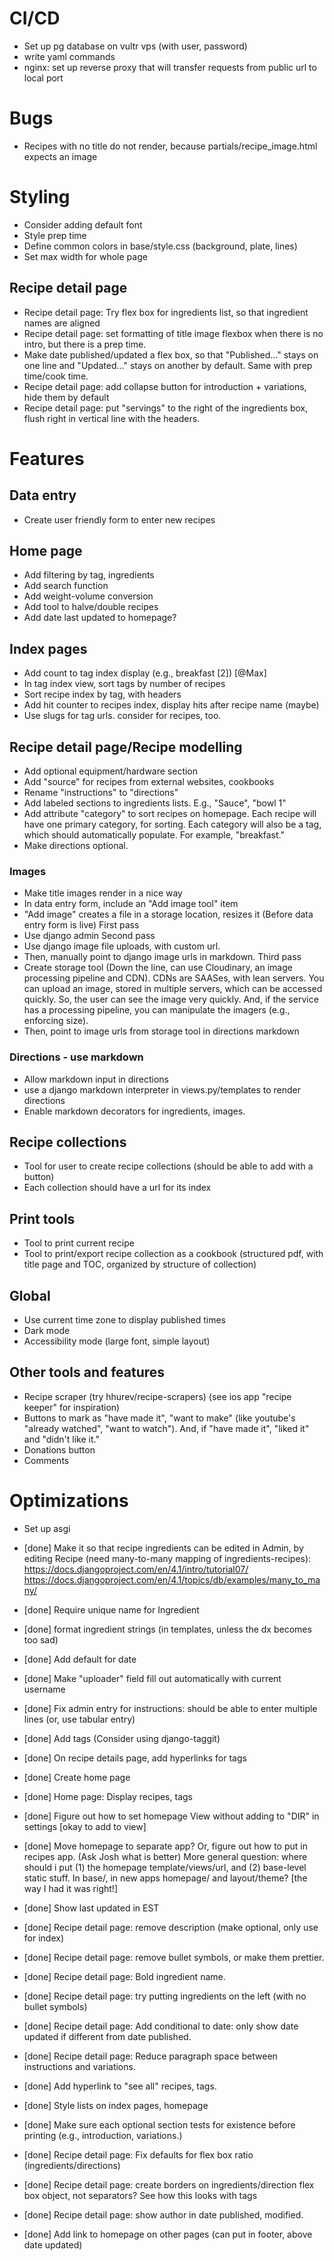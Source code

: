 # CI/CD
- Set up pg database on vultr vps (with user, password)
- write yaml commands
- nginx: set up reverse proxy that will transfer requests from public url to local port

# Bugs
- Recipes with no title do not render, because partials/recipe_image.html expects an image

# Styling
- Consider adding default font
- Style prep time
- Define common colors in base/style.css (background, plate, lines)
- Set max width for whole page
## Recipe detail page
- Recipe detail page: Try flex box for ingredients list, so that ingredient names are aligned
- Recipe detail page: set formatting of title image flexbox when there is no intro, but there is a prep time.
- Make date published/updated a flex box, so that "Published..." stays on one line and "Updated..." stays on another by default. Same with prep time/cook time.
- Recipe detail page: add collapse button for introduction + variations, hide them by default
- Recipe detail page: put "servings" to the right of the ingredients box, flush right in vertical line with the headers.

# Features

## Data entry
- Create user friendly form to enter new recipes

## Home page
- Add filtering by tag, ingredients
- Add search function
- Add weight-volume conversion
- Add tool to halve/double recipes
- Add date last updated to homepage?

## Index pages
- Add count to tag index display (e.g., breakfast [2]) [@Max]
- In tag index view, sort tags by number of recipes
- Sort recipe index by tag, with headers
- Add hit counter to recipes index, display hits after recipe name (maybe)
- Use slugs for tag urls. consider for recipes, too.

## Recipe detail page/Recipe modelling
- Add optional equipment/hardware section
- Add "source" for recipes from external websites, cookbooks
- Rename "instructions" to "directions"
- Add labeled sections to ingredients lists. E.g., "Sauce", "bowl 1"
- Add attribute "category" to sort recipes on homepage. Each recipe will have one primary category, for sorting. Each category will also be a tag, which should automatically populate. For example, "breakfast."
- Make directions optional.

### Images
- Make title images render in a nice way
- In data entry form, include an "Add image tool" item
- "Add image" creates a file in a storage location, resizes it
(Before data entry form is live)
First pass
- Use django admin
Second pass
- Use django image file uploads, with custom url.
- Then, manually point to django image urls in markdown.
Third pass
- Create storage tool (Down the line, can use Cloudinary, an image processing pipeline and CDN). CDNs are SAASes, with lean servers. You can upload an image, stored in multiple servers, which can be accessed quickly. So, the user can see the image very quickly. And, if the service has a processing pipeline, you can manipulate the imagers (e.g., enforcing size).
- Then, point to image urls from storage tool in directions markdown

### Directions - use markdown
- Allow markdown input in directions
- use a django markdown interpreter in views.py/templates to render directions
- Enable markdown decorators for ingredients, images.

## Recipe collections
- Tool for user to create recipe collections (should be able to add with a button)
- Each collection should have a url for its index

## Print tools
- Tool to print current recipe
- Tool to print/export recipe collection as a cookbook (structured pdf, with title page and TOC, organized by structure of collection)

## Global
- Use current time zone to display published times
- Dark mode
- Accessibility mode (large font, simple layout)

## Other tools and features
- Recipe scraper (try hhurev/recipe-scrapers) (see ios app "recipe keeper" for inspiration)
- Buttons to mark as "have made it", "want to make" (like youtube's "already watched", "want to watch"). And, if "have made it", "liked it" and "didn't like it."
- Donations button
- Comments

# Optimizations
- Set up asgi

- [done] Make it so that recipe ingredients can be edited in Admin, by editing Recipe (need many-to-many mapping of ingredients-recipes): https://docs.djangoproject.com/en/4.1/intro/tutorial07/ https://docs.djangoproject.com/en/4.1/topics/db/examples/many_to_many/
- [done] Require unique name for Ingredient
- [done] format ingredient strings (in templates, unless the dx becomes too sad)
- [done] Add default for date
- [done] Make "uploader" field fill out automatically with current username
- [done] Fix admin entry for instructions: should be able to enter multiple lines (or, use tabular entry)
- [done] Add tags (Consider using django-taggit)
- [done] On recipe details page, add hyperlinks for tags
- [done] Create home page
- [done] Home page: Display recipes, tags
- [done] Figure out how to set homepage View without adding to "DIR" in settings [okay to add to view]
- [done] Move homepage to separate app? Or, figure out how to put in recipes app. (Ask Josh what is better) More general question: where should i put (1) the homepage template/views/url, and (2) base-level static stuff. In base/, in new apps homepage/ and layout/theme? [the way I had it was right!]
- [done] Show last updated in EST
- [done] Recipe detail page: remove description (make optional, only use for index)
- [done] Recipe detail page: remove bullet symbols, or make them prettier.
- [done] Recipe detail page: Bold ingredient name.
- [done] Recipe detail page: try putting ingredients on the left (with no bullet symbols)
- [done] Recipe detail page: Add conditional to date: only show date updated if different from date published.
- [done] Recipe detail page: Reduce paragraph space between instructions and variations.
- [done] Add hyperlink to "see all" recipes, tags.
- [done] Style lists on index pages, homepage
- [done] Make sure each optional section tests for existence before printing (e.g., introduction, variations.)
- [done] Recipe detail page: Fix defaults for flex box ratio (ingredients/directions)
- [done] Recipe detail page: create borders on ingredients/direction flex box object, not separators? See how this looks with tags
- [done] Recipe detail page: show author in date published, modified.
- [done] Add link to homepage on other pages (can put in footer, above date updated)
